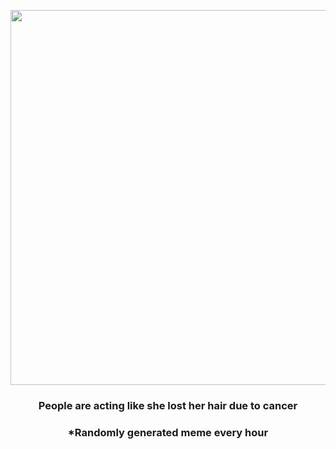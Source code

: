 <p align="center">
        <img src="https://i.redd.it/21ehzmz2j5q81.jpg" width="600" height="600">
        </p>
        <h3 align="center">People are acting like she lost her hair due to cancer</h3>
        <h3 align="center">*Randomly generated meme every hour</h3>
    